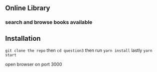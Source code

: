 ## Online Library
### search and browse books available

## Installation

`git clone the repo` then `cd question3` then run `yarn install` lastly `yarn start`
 
 open browser on port 3000